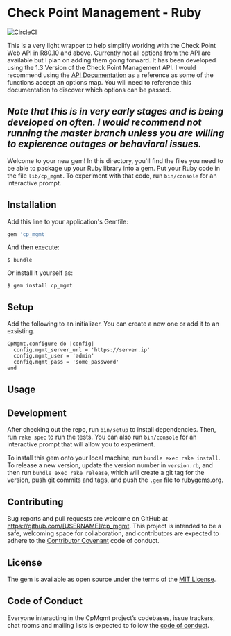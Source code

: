 # Check Point Management - Ruby

[![CircleCI](https://circleci.com/gh/willfore/cp_mgmt_ruby.svg?style=svg)](https://circleci.com/gh/willfore/cp_mgmt_ruby)

This is a very light wrapper to help simplify working with the Check Point Web API in R80.10 and above. Currently  not all options from the API are available but I plan on adding them going forward. It has been developed using the 1.3 Version of the Check Point Management API. I would recommend using the [API Documentation](https://sc1.checkpoint.com/documents/latest/APIs/index.html#introduction~v1.3%20) as a reference as some of the functions accept an options map. You will need to reference this documentation to discover which options can be passed.

## *Note that this is in very early stages and is being developed on often. I would recommend not running the master branch unless you are willing to expierence outages or behavioral issues.*

Welcome to your new gem! In this directory, you'll find the files you need to be able to package up your Ruby library into a gem. Put your Ruby code in the file `lib/cp_mgmt`. To experiment with that code, run `bin/console` for an interactive prompt.

## Installation

Add this line to your application's Gemfile:

```ruby
gem 'cp_mgmt'
```

And then execute:

    $ bundle

Or install it yourself as:

    $ gem install cp_mgmt

## Setup

Add the following to an initializer. You can create a new one or add it to an exsisting.

```
CpMgmt.configure do |config|
  config.mgmt_server_url = 'https://server.ip'
  config.mgmt_user = 'admin'
  config.mgmt_pass = 'some_password'
end
```

## Usage



## Development

After checking out the repo, run `bin/setup` to install dependencies. Then, run `rake spec` to run the tests. You can also run `bin/console` for an interactive prompt that will allow you to experiment.

To install this gem onto your local machine, run `bundle exec rake install`. To release a new version, update the version number in `version.rb`, and then run `bundle exec rake release`, which will create a git tag for the version, push git commits and tags, and push the `.gem` file to [rubygems.org](https://rubygems.org).

## Contributing

Bug reports and pull requests are welcome on GitHub at https://github.com/[USERNAME]/cp_mgmt. This project is intended to be a safe, welcoming space for collaboration, and contributors are expected to adhere to the [Contributor Covenant](http://contributor-covenant.org) code of conduct.

## License

The gem is available as open source under the terms of the [MIT License](https://opensource.org/licenses/MIT).

## Code of Conduct

Everyone interacting in the CpMgmt project’s codebases, issue trackers, chat rooms and mailing lists is expected to follow the [code of conduct](https://github.com/[USERNAME]/cp_mgmt/blob/master/CODE_OF_CONDUCT.md).
